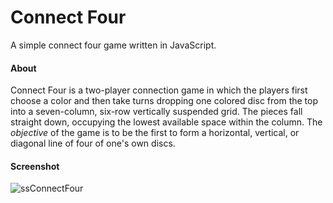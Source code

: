 # Connect Four
A simple connect four game written in JavaScript.

#### About
Connect Four is a two-player connection game in which the players first choose a color and then take turns dropping one colored disc from the top into a seven-column, six-row vertically suspended grid. The pieces fall straight down, occupying the lowest available space within the column. 
The _objective_ of the game is to be the first to form a horizontal, vertical, or diagonal line of four of one's own discs.

#### Screenshot
![ssConnectFour](https://user-images.githubusercontent.com/43616959/59258576-d975de00-8c55-11e9-88bb-a0e470d16ec5.png)
